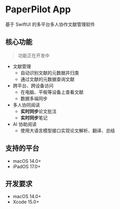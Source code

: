 # PaperPilot App

基于 SwiftUI 的多平台多人协作文献管理软件

## 核心功能

> 功能正在开发中

- 文献管理
  - 自动识别文献的元数据并归类
  - 通过文献的元数据查询文献
- 跨平台、跨设备访问
  - 在电脑、平板等设备上查看文献
  - 数据多端同步
- 多人协同阅读
  - **实时同步**论文批注
  - **实时同步**笔记
- AI 协助阅读
  - 使用大语言模型接口实现论文解析、翻译、总结

## 支持的平台

- macOS 14.0+
- iPadOS 17.0+

## 开发要求

- macOS 14.0+
- Xcode 15.0+
